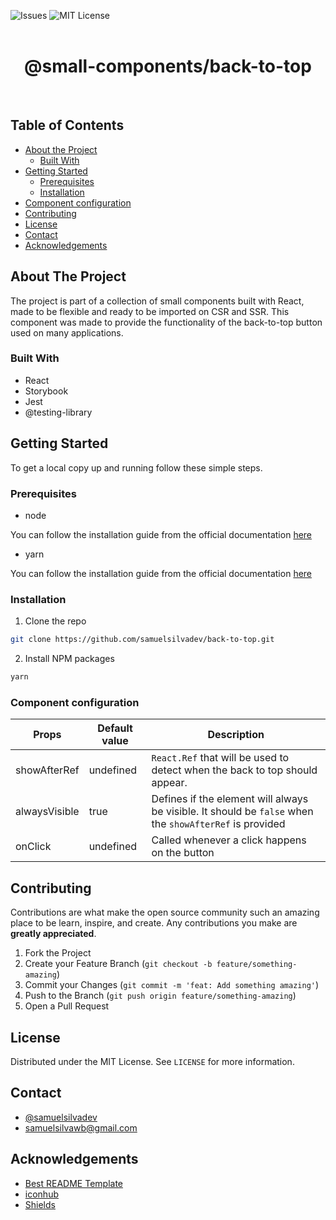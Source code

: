 ![Issues](https://img.shields.io/github/issues/samuelsilvadev/back-to-top?style=flat-square)
![MIT License](https://img.shields.io/github/license/samuelsilvadev/back-to-top?style=flat-square)
<br />
<br />

<h1 align="center">@small-components/back-to-top</h1>
<br />

## Table of Contents

- [About the Project](#about-the-project)
  - [Built With](#built-with)
- [Getting Started](#getting-started)
  - [Prerequisites](#prerequisites)
  - [Installation](#installation)
- [Component configuration](#component-configuration)
- [Contributing](#contributing)
- [License](#license)
- [Contact](#contact)
- [Acknowledgements](#acknowledgements)

## About The Project

The project is part of a collection of small components built with React, made to be flexible and ready to be imported on CSR and SSR.
This component was made to provide the functionality of the back-to-top button used on many applications.

### Built With

- React
- Storybook
- Jest
- @testing-library

## Getting Started

To get a local copy up and running follow these simple steps.

### Prerequisites

- node

You can follow the installation guide from the official documentation
[here](https://nodejs.org/en/)

- yarn

You can follow the installation guide from the official documentation
[here](https://classic.yarnpkg.com/en/docs/install/)

### Installation

1. Clone the repo

```sh
git clone https://github.com/samuelsilvadev/back-to-top.git
```

2. Install NPM packages

```sh
yarn
```

### Component configuration

| Props         | Default value | Description                                                                                             |
| ------------- | ------------- | ------------------------------------------------------------------------------------------------------- |
| showAfterRef  | undefined     | `React.Ref` that will be used to detect when the back to top should appear.                             |
| alwaysVisible | true          | Defines if the element will always be visible. It should be `false` when the `showAfterRef` is provided |
| onClick       | undefined     | Called whenever a click happens on the button                                                           |

## Contributing

Contributions are what make the open source community such an amazing place to
be learn, inspire, and create. Any contributions you make are **greatly
appreciated**.

1. Fork the Project
2. Create your Feature Branch (`git checkout -b feature/something-amazing`)
3. Commit your Changes (`git commit -m 'feat: Add something amazing'`)
4. Push to the Branch (`git push origin feature/something-amazing`)
5. Open a Pull Request

## License

Distributed under the MIT License. See `LICENSE` for more information.

## Contact

- [@samuelsilvadev](https://twitter.com/samuelsilvadev)
- samuelsilvawb@gmail.com

## Acknowledgements

- [Best README Template](https://github.com/othneildrew/Best-README-Template)
- [iconhub](https://iconhub.io/)
- [Shields](https://shields.io/)
